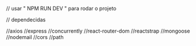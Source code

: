 // usar " NPM RUN DEV " para rodar o projeto

//     dependecidas 

  //axios
  //express
  //concurrently
  //react-router-dom
  //reactstrap
  //mongoose
  //nodemail
  //cors
  //path
